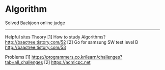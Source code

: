 # Algorithm
Solved Baekjoon online judge

---
Helpful sites
Theory
[1]  How to study Algorithms? http://baactree.tistory.com/52
[2]  Go for samsung SW test level B http://baactree.tistory.com/53

Problems
[1] https://programmers.co.kr/learn/challenges?tab=all_challenges
[2] https://acmicpc.net
